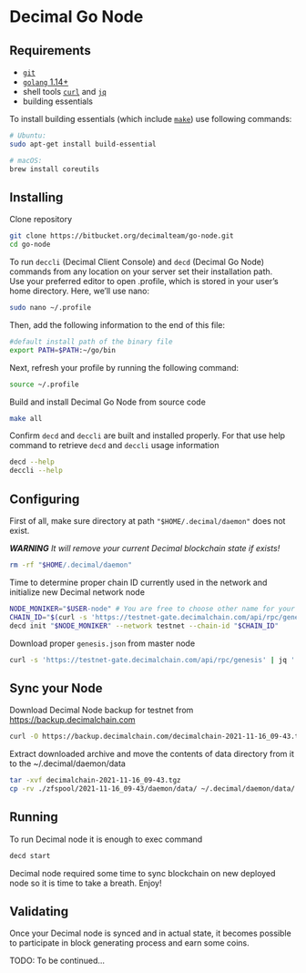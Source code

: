# Decimal Go Node

## Requirements

- [`git`](https://git-scm.com/book/en/v2/Getting-Started-Installing-Git)
- [`golang` 1.14+](https://golang.org/doc/install)
- shell tools [`curl`](https://curl.haxx.se/download.html) and [`jq`](https://stedolan.github.io/jq/download/)
- building essentials

To install building essentials (which include [`make`](https://www.gnu.org/software/make/)) use following commands:

```bash
# Ubuntu:
sudo apt-get install build-essential

# macOS:
brew install coreutils
```

## Installing

Clone repository

```bash
git clone https://bitbucket.org/decimalteam/go-node.git
cd go-node
```

To run `deccli` (Decimal Client Console) and `decd` (Decimal Go Node) commands from any location on your server set their installation path.  
Use your preferred editor to open .profile, which is stored in your user’s home directory. Here, we’ll use nano:

```bash
sudo nano ~/.profile
```

Then, add the following information to the end of this file:

```bash
#default install path of the binary file
export PATH=$PATH:~/go/bin
```

Next, refresh your profile by running the following command:

```bash
source ~/.profile
```

Build and install Decimal Go Node from source code

```bash
make all
```

Confirm `decd` and `deccli` are built and installed properly. For that use help command to retrieve `decd` and `deccli` usage information

```bash
decd --help
deccli --help
```

## Configuring

First of all, make sure directory at path `"$HOME/.decimal/daemon"` does not exist.

***WARNING*** *It will remove your current Decimal blockchain state if exists!*

```bash
rm -rf "$HOME/.decimal/daemon"
```

Time to determine proper chain ID currently used in the network and initialize new Decimal network node

```bash
NODE_MONIKER="$USER-node" # You are free to choose other name for your node
CHAIN_ID="$(curl -s 'https://testnet-gate.decimalchain.com/api/rpc/genesis/chain')"
decd init "$NODE_MONIKER" --network testnet --chain-id "$CHAIN_ID"
```

Download proper `genesis.json` from master node

```bash
curl -s 'https://testnet-gate.decimalchain.com/api/rpc/genesis' | jq '.result.genesis' > "$HOME/.decimal/daemon/config/genesis.json"
```

## Sync your Node

Download Decimal Node backup for testnet from https://backup.decimalchain.com

```bash
curl -O https://backup.decimalchain.com/decimalchain-2021-11-16_09-43.tgz
```

Extract downloaded archive and move the contents of data directory from it to the ~/.decimal/daemon/data

```bash
tar -xvf decimalchain-2021-11-16_09-43.tgz
cp -rv ./zfspool/2021-11-16_09-43/daemon/data/ ~/.decimal/daemon/data/
```

## Running

To run Decimal node it is enough to exec command

```bash
decd start
```

Decimal node required some time to sync blockchain on new deployed node so it is time to take a breath. Enjoy!

## Validating

Once your Decimal node is synced and in actual state, it becomes possible to participate in block generating process and earn some coins.

TODO: To be continued...
